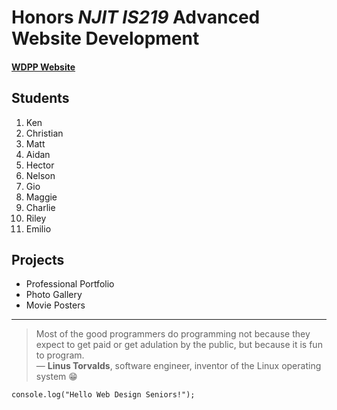 # **Honors *NJIT IS219* Advanced Website Development**
#### [WDPP Website](https://frhsdwebdesign.com/)

## **Students**

1. Ken
2. Christian
3. Matt
4. Aidan
5. Hector
6. Nelson
7. Gio
8. Maggie
9. Charlie
10. Riley
11. Emilio

## **Projects**

- Professional Portfolio
- Photo Gallery
- Movie Posters

---

> Most of the good programmers do programming not because they expect to get paid or get adulation by the
public, but because it is fun to program.       
 — **Linus Torvalds**, software engineer, inventor of the Linux operating system :grin:

~~~ 
console.log("Hello Web Design Seniors!");